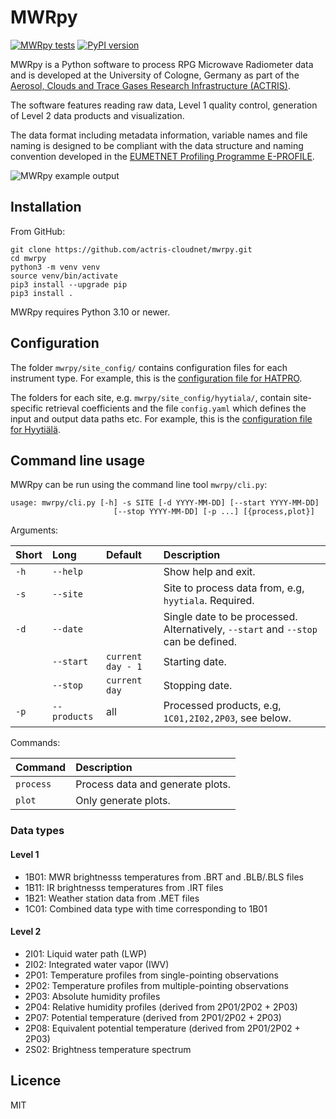 # MWRpy

[![MWRpy tests](https://github.com/actris-cloudnet/mwrpy/actions/workflows/test.yml/badge.svg)](https://github.com/actris-cloudnet/mwrpy/actions/workflows/test.yml)
[![PyPI version](https://badge.fury.io/py/mwrpy.svg)](https://badge.fury.io/py/mwrpy)

MWRpy is a Python software to process RPG Microwave Radiometer data and is developed at the University of Cologne, Germany as part of the [Aerosol, Clouds and Trace Gases Research Infrastructure (ACTRIS)](https://actris.eu/).

The software features reading raw data, Level 1 quality control, generation of Level 2 data products and visualization.

The data format including metadata information, variable names and file naming is designed to be compliant with the data structure and naming convention developed in the [EUMETNET Profiling Programme E-PROFILE](https://www.eumetnet.eu/).

![MWRpy example output](https://atmos.meteo.uni-koeln.de/~hatpro/quicklooks/obs/site/jue/tophat/actris/level2/2022/10/29/20221029_juelich_temperature.png)

## Installation

From GitHub:

```shell
git clone https://github.com/actris-cloudnet/mwrpy.git
cd mwrpy
python3 -m venv venv
source venv/bin/activate
pip3 install --upgrade pip
pip3 install .
```

MWRpy requires Python 3.10 or newer.

## Configuration

The folder `mwrpy/site_config/` contains configuration files for each instrument
type. For example, this is the [configuration file for HATPRO](mwrpy/site_config/hatpro.yaml).

The folders for each site, e.g. `mwrpy/site_config/hyytiala/`, contain
site-specific retrieval coefficients and the file `config.yaml` which
defines the input and output data paths etc. For example, this is the
[configuration file for Hyytiälä](mwrpy/site_config/hyytiala/config.yaml).

## Command line usage

MWRpy can be run using the command line tool `mwrpy/cli.py`:

    usage: mwrpy/cli.py [-h] -s SITE [-d YYYY-MM-DD] [--start YYYY-MM-DD]
                           [--stop YYYY-MM-DD] [-p ...] [{process,plot}]
Arguments:

| Short | Long         | Default           | Description                                                                        |
|:------|:-------------|:------------------|:-----------------------------------------------------------------------------------|
| `-h`  | `--help`     |                   | Show help and exit.                                                                |
| `-s`  | `--site`     |                   | Site to process data from, e.g, `hyytiala`. Required.                              |
| `-d`  | `--date`     |                   | Single date to be processed. Alternatively, `--start` and `--stop` can be defined. |
|       | `--start`    | `current day - 1` | Starting date.                                                                     |
|       | `--stop`     | `current day `    | Stopping date.                                                                     |
| `-p`  | `--products` | all               | Processed products, e.g, `1C01,2I02,2P03`, see below.                              |

Commands:

| Command    | Description                      |
|:-----------|:---------------------------------|
| `process`  | Process data and generate plots. |
| `plot`     | Only generate plots.             |

### Data types

#### Level 1

* 1B01: MWR brightnesss temperatures from .BRT and .BLB/.BLS files
* 1B11: IR brightnesss temperatures from .IRT files
* 1B21: Weather station data from .MET files
* 1C01: Combined data type with time corresponding to 1B01

#### Level 2

* 2I01: Liquid water path (LWP)
* 2I02: Integrated water vapor (IWV)
* 2P01: Temperature profiles from single-pointing observations
* 2P02: Temperature profiles from multiple-pointing observations
* 2P03: Absolute humidity profiles
* 2P04: Relative humidity profiles (derived from 2P01/2P02 + 2P03)
* 2P07: Potential temperature (derived from 2P01/2P02 + 2P03)
* 2P08: Equivalent potential temperature (derived from 2P01/2P02 + 2P03)
* 2S02: Brightness temperature spectrum

## Licence

MIT

